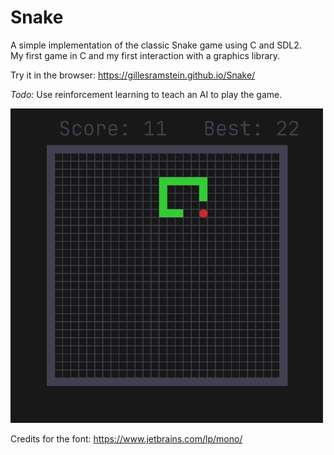 # Snake

A simple implementation of the classic Snake game using C and SDL2.  
My first game in C and my first interaction with a graphics library.

Try it in the browser: https://gillesramstein.github.io/Snake/

*Todo:* Use reinforcement learning to teach an AI to play the game.

<img src="screenshot.png" alt="a screenshot of the game" width="500"/>

Credits for the font:
https://www.jetbrains.com/lp/mono/

